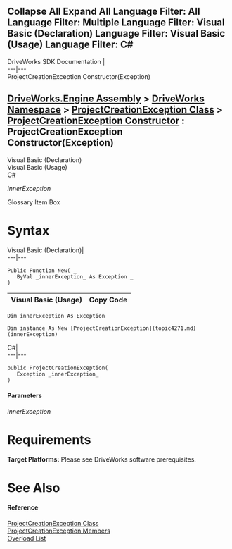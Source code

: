 Collapse All Expand All Language Filter: All  Language Filter: Multiple  Language Filter: Visual Basic (Declaration) Language Filter: Visual Basic (Usage) Language Filter: C#  
---  
DriveWorks SDK Documentation  |   
---|---  
ProjectCreationException Constructor(Exception)   
  
[DriveWorks.Engine Assembly](topic2156.md) > [DriveWorks Namespace](topic2159.md) > [ProjectCreationException Class](topic4271.md) > [ProjectCreationException Constructor](topic4277.md) : ProjectCreationException Constructor(Exception)  
---  
  
Visual Basic (Declaration)    
Visual Basic (Usage)    
C# 

_innerException_
    

Glossary Item Box

# Syntax

Visual Basic (Declaration)|   
---|---  
      
    
    Public Function New( _
       ByVal _innerException_ As Exception _
    )  
  
Visual Basic (Usage)| Copy Code  
---|---  
      
    
    Dim innerException As Exception
     
    Dim instance As New [ProjectCreationException](topic4271.md)(innerException)  
  
C#|   
---|---  
      
    
    public ProjectCreationException( 
       Exception _innerException_
    )  
  
#### Parameters

 _innerException_
    

# Requirements

**Target Platforms:** Please see DriveWorks software prerequisites.

# See Also

#### Reference

[ProjectCreationException Class](topic4271.md)   
[ProjectCreationException Members](topic4272.md)   
[Overload List](topic4277.md)


